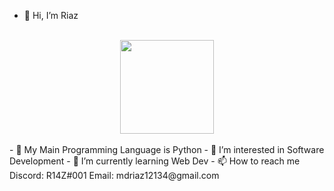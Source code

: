 - 👋 Hi, I’m Riaz
<div align="center">
    <br>
    <img src="https://media.discordapp.net/attachments/681158538307043394/901961750390403143/riaz.png?width=1200&height=675" height="150px" />
    <br><br>
</div>
- 🐍 My Main Programming Language is Python
- 👀 I’m interested in Software Development
- 🌱 I’m currently learning Web Dev
- 📫 How to reach me 
Discord: R14Z#001
Email: mdriaz12134@gmail.com
<!---
R14Z/R14Z is a ✨ special ✨ repository because its `README.md` (this file) appears on your GitHub profile.
You can click the Preview link to take a look at your changes.
--->
